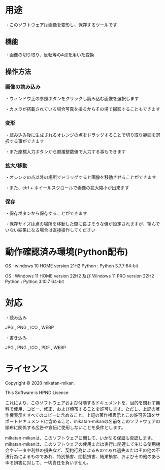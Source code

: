 # 用途

・このソフトウェアは画像を変形し、保存するツールです

## 機能

・画像の切り取り、反転等の4点を用いた変換

## 操作方法

### 画像の読み込み

・ウィンドウ上の参照ボタンをクリックし読み込む画像を選択します

・カメラが搭載されている場合写真を撮るからその場で撮影することもできます

### 変形

・読み込み後に生成されるオレンジの点をドラッグすることで切り取り範囲を選択する事ができます

・また座標入力ボタンから直接整数値で入力する事もできます

### 拡大/移動

・オレンジの点以外の場所でドラッグすると画像を移動させることができます

・また、ctrl + ホイールスクロールで画像の拡大縮小が出来ます

### 保存

・保存ボタンから保存することができます

・保存サイズは点の場所を移動した際に良さそうな値が設定されますが、望んでいない結果になる場合は直接操作してください


# 動作確認済み環境(Python配布)

OS : windows 10 HOME version 21H2
Python : Python 3.7.7 64-bit

OS : Windows 11 HOME version 22H2 及び Windows 11 PRO version 22H2
Python : Python 3.10.7 64-bit

# 対応

・読み込み

JPG , PNG , ICO , WEBP

・書き込み

JPG , PNG , ICO , PDF , WEBP

# ライセンス

Copyright © 2020 mikatan-mikan.

This Software is HPND Lisence

これにより、このソフトウェアおよび付随するドキュメントを、目的を問わず無料で使用、コピー、修正、および頒布することを許可します。ただし、上記の著作権表示をすべてのコピーに含めること、上記の著作権表示とこの許可告知をサポートドキュメントに含めること、mikatan-mikanの名前をこのソフトウェアの頒布に関係する広告や宣伝に使用しないことを条件とします。

mikatan-mikanは、このソフトウェアに関して、いかなる保証も否認します。mikatan-mikanは、このソフトウェアの使用または実行に関連して生じる使用機会やデータや利益の損失など、契約行為によるものであれ過失またはその他の不法行為によるものであれ、特別損害、間接損害、結果損害、およびその他のあらゆる損害に対して、一切責任を負いません。
